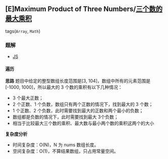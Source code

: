 ## [E]Maximum Product of Three Numbers/[三个数的最大乘积](https://leetcode-cn.com/problems/maximum-product-of-three-numbers/)
tags(`Array`, `Math`)
### 题解
+ [JS](../../codes/js/problems/640/628.js)
#### 遍历
**思路**
题目中给定的整型数组长度范围是[3, 104]，数组中所有的元素范围是[-1000, 1000]，所以最大的 3 个数的乘积有以下几种情况：
+ 3 个最大正数；
+ 2 个正数、1 个负数，数组只有两个正数的情况下，找到最大的 3 个数；
+ 1 个正数、2 个负数，此时需要找到最大的正数和两个最小的负数；
+ 数组都是负数的情况下，此时需要找到最大 3个负数；
+ 相当于比较最大三个数的乘积、最大数与最小两个数的乘积这两个的大小

**复杂度分析**
+ 时间复杂度：O(N)，N 为 nums 数组长度。
+ 空间复杂度：O(1)，不算结果数组，只占用常量空间。